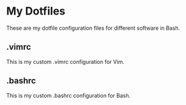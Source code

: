 # My Dotfiles
These are my dotfile configuration files for different software in Bash. 
## .vimrc
This is my custom .vimrc configuration for Vim.
## .bashrc
This is my custom .bashrc configuration for Bash.


